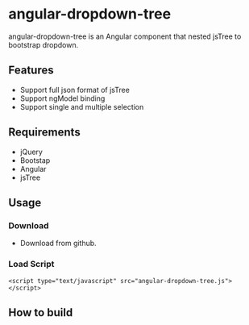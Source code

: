 # angular-dropdown-tree

angular-dropdown-tree is an Angular component that nested jsTree to bootstrap dropdown. 

## Features

* Support full json format of jsTree
* Support ngModel binding
* Support single and multiple selection

## Requirements

* jQuery
* Bootstap
* Angular
* jsTree

## Usage

### Download

* Download from github.

### Load Script

```
<script type="text/javascript" src="angular-dropdown-tree.js"></script>
```

## How to build

